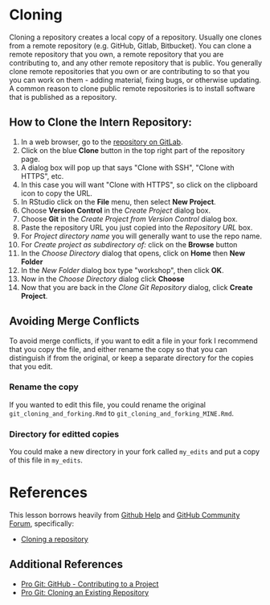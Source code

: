 # Cloning
Cloning a repository creates a local copy of a repository.  Usually one clones from a remote repository (e.g. GitHub, Gitlab, Bitbucket).  You can clone a remote repository that you own, a remote repository that you are contributing to, and any other remote repository that is public.  You generally clone remote repositories that you own or are contributing to so that you you can work on them - adding material, fixing bugs, or otherwise updating.  A common reason to clone public remote repositories is to install software that is published as a repository.

## How to Clone the Intern Repository:
1. In a web browser, go to the [repository on GitLab](https://gitlab.oit.duke.edu/mic-course/2022-mic).
2. Click on the blue **Clone** button in the top right part of the repository page.
3. A dialog box will pop up that says "Clone with SSH", "Clone with HTTPS", etc. 
4. In this case you will want "Clone with HTTPS", so click on the clipboard icon to copy the URL.
5. In RStudio click on the **File** menu, then select **New Project**.
4. Choose **Version Control** in the *Create Project* dialog box.
5. Choose **Git** in the *Create Project from Version Control* dialog box.
6. Paste the repository URL you just copied into the *Repository URL* box.
7. For *Project directory name* you will generally want to use the repo name.
8. For *Create project as subdirectory of:* click on the **Browse** button
9. In the *Choose Directory* dialog that opens, click on **Home** then **New Folder**
10. In the *New Folder* dialog box type "workshop", then click **OK**.
11. Now in the *Choose Directory* dialog click **Choose**
12. Now that you are back in the *Clone Git Repository* dialog, click **Create Project**.

## Avoiding Merge Conflicts
To avoid merge conflicts, if you want to edit a file in your fork I recommend that you copy the file, and either rename the copy so that you can distinguish if from the original, or keep a separate directory for the copies that you edit.

### Rename the copy
If you wanted to edit this file, you could rename the original `git_cloning_and_forking.Rmd` to `git_cloning_and_forking_MINE.Rmd`.

### Directory for editted copies
You could make a new directory in your fork called `my_edits` and put a copy of this file in `my_edits`.


# References
This lesson borrows heavily from [Github Help](https://help.github.com/en) and [GitHub Community Forum](https://github.community),  specifically:
- [Cloning a repository](https://help.github.com/en/articles/cloning-a-repository)

## Additional References
- [Pro Git: GitHub - Contributing to a Project](https://git-scm.com/book/en/v2/GitHub-Contributing-to-a-Project)
- [Pro Git: Cloning an Existing Repository](https://git-scm.com/book/en/v2/Git-Basics-Getting-a-Git-Repository#_git_cloning)
